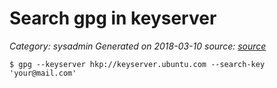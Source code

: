 # Search gpg in keyserver
 
_Category: sysadmin_
_Generated on 2018-03-10_
_source: [source]_

```
$ gpg --keyserver hkp://keyserver.ubuntu.com --search-key 'your@mail.com'
```

[source]: https://askubuntu.com/a/29896
